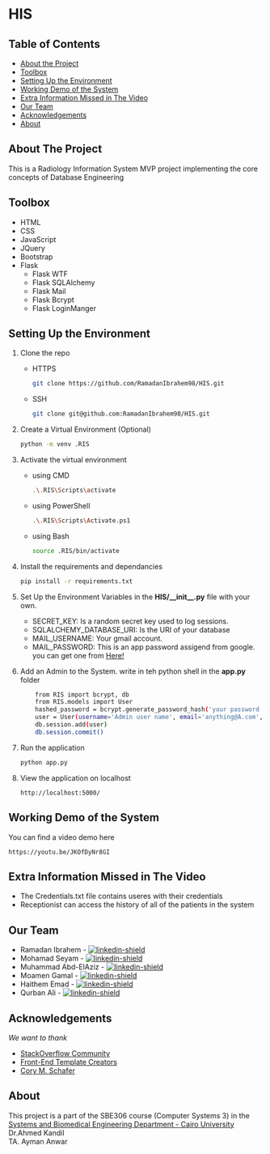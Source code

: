 ﻿# HIS
## Table of Contents

* [About the Project](#about-the-project)
* [Toolbox](#toolbox)
* [Setting Up the Environment](#setting-up-the-environment)
* [Working Demo of the System](#working-demo-of-the-system)
* [Extra Information Missed in The Video](#extra-information-missed-in-the-video)
* [Our Team](#our-team)
* [Acknowledgements](#acknowledgements)
* [About](#about)

## About The Project
This is a Radiology Information System MVP project implementing the core concepts of Database Engineering

## Toolbox

* HTML
* CSS
* JavaScript
* JQuery
* Bootstrap
* Flask
    * Flask WTF
    * Flask SQLAlchemy
    * Flask Mail
    * Flask Bcrypt
    * Flask LoginManger

## Setting Up the Environment
1. Clone the repo
    - HTTPS
        ```sh
        git clone https://github.com/RamadanIbrahem98/HIS.git
        ```
    - SSH
        ```sh
        git clone git@github.com:RamadanIbrahem98/HIS.git
        ```
1. Create a Virtual Environment (Optional)
    ```sh
    python -m venv .RIS
    ```
1. Activate the virtual environment 
    - using CMD
        ```sh
        .\.RIS\Scripts\activate
        ```
    - using PowerShell
        ```sh
        .\.RIS\Scripts\Activate.ps1
        ```
    - using Bash
        ```sh
        source .RIS/bin/activate
        ```

1. Install the requirements and dependancies
    ```sh
    pip install -r requirements.txt
    ```
1. Set Up the Environment Variables in the **HIS/\_\_init\_\_.py** file with your own.
    * SECRET_KEY: Is a random secret key used to log sessions.
    * SQLALCHEMY_DATABASE_URI: Is the URI of your database
    * MAIL_USERNAME: Your gmail account.
    * MAIL_PASSWORD: This is an app password assigend from google. you can get one from [Here!](https://security.google.com/settings/security/apppasswords)

1. Add an Admin to the System. write in teh python shell in the **app.py** folder
    ```sh
        from RIS import bcrypt, db
        from RIS.models import User
        hashed_password = bcrypt.generate_password_hash('your password here').decode('utf-8')
        user = User(username='Admin user name', email='anything@A.com', password=hashed_password)
        db.session.add(user)
        db.session.commit()
    ```

1. Run the application
    ```sh
    python app.py
    ```
1. View the application on localhost
    ```
    http://localhost:5000/
    ```
## Working Demo of the System

You can find a video demo here

```
https://youtu.be/JKOfDyNr8GI
```

## Extra Information Missed in The Video

* The Credentials.txt file contains useres with their credentials
* Receptionist can access the history of all of the patients in the system

## Our Team

* Ramadan Ibrahem - [![linkedin-shield]](https://www.linkedin.com/in/ramadanibrahem/)
* Mohamad Seyam - [![linkedin-shield]](https://www.linkedin.com/in/mohamed-seyam-91b3b81b7/)
* Muhammad Abd-ElAziz - [![linkedin-shield]](https://www.linkedin.com/in/mohamed-ahmed-abdelaziz)
* Moamen Gamal - [![linkedin-shield]](https://www.linkedin.com/in/moamen-gamal-5aa12117a/)
* Haithem Emad - [![linkedin-shield]](https://www.linkedin.com/in/haitham-emad-5145b3177/)
* Qurban Ali - [![linkedin-shield]](https://linkedin.com/#)

## Acknowledgements

*We want to thank*
* [StackOverflow Community](https://stackoverflow.com)
* [Front-End Template Creators](https://www.free-css.com/free-css-templates/page257/evolo)
* [Cory M. Schafer](https://www.youtube.com/user/schafer5)

## About
This project is a part of the SBE306 course (Computer Systems 3) in the [Systems and Biomedical Engineering Department - Cairo University](http://bmes.cufe.edu.eg/)\
Dr.Ahmed Kandil\
TA. Ayman Anwar


[linkedin-shield]: https://img.shields.io/badge/-LinkedIn-black.svg?style=flat-square&logo=linkedin&colorB=555
